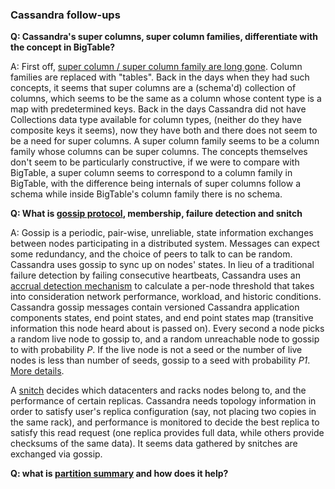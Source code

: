 ### Cassandra follow-ups

**Q: Cassandra's super columns, super column families, differentiate with the concept in BigTable?**

A: First off, [super column / super column family are long gone]((https://docs.datastax.com/en/articles/cassandra/cassandrathenandnow.html)). Column families are replaced with "tables".
Back in the days when they had such concepts, it seems that super columns are a (schema'd) collection of columns, which seems to be the same as a column whose content type is a map with predetermined keys.
Back in the days Cassandra did not have Collections data type available for column types, (neither do they have composite keys it seems), now they have both and there does not seem to be a need for super columns.
A super column family seems to be a column family whose columns can be super columns.
The concepts themselves don't seem to be particularly constructive, if we were to compare with BigTable, a super column seems to correspond to a column family in BigTable, with the difference being internals of super columns follow a schema while inside BigTable's column family there is no schema.

**Q: What is [gossip protocol](https://docs.datastax.com/en/cassandra/2.1/cassandra/architecture/architectureGossipAbout_c.html), membership, failure detection and snitch**

A: Gossip is a periodic, pair-wise, unreliable, state information exchanges between nodes participating in a distributed system. Messages can expect some redundancy, and the choice of peers to talk to can be random.
Cassandra uses gossip to sync up on nodes' states. In lieu of a traditional failure detection by failing consecutive heartbeats, Cassandra uses an [accrual detection mechanism](https://docs.datastax.com/en/cassandra/2.1/cassandra/architecture/architectureDataDistributeFailDetect_c.html) to calculate a per-node threshold that takes into consideration network performance, workload, and historic conditions.
Cassandra gossip messages contain versioned Cassandra application components states, end point states, and end point states map (transitive information this node heard about is passed on).
Every second a node picks a random live node to gossip to, and a random unreachable node to gossip to with probability _P_. If the live node is not a seed or the number of live nodes is less than number of seeds, gossip to a seed with probability _P1_.
[More details](https://wiki.apache.org/cassandra/ArchitectureGossip).

A [snitch](https://docs.datastax.com/en/cassandra/2.1/cassandra/architecture/architectureSnitchesAbout_c.html) decides which datacenters and racks nodes belong to, and the performance of certain replicas. Cassandra needs topology information in order to satisfy user's replica configuration (say, not placing two copies in the same rack), and performance is monitored to decide the best replica to satisfy this read request (one replica provides full data, while others provide checksums of the same data).
It seems data gathered by snitches are exchanged via gossip.

**Q: what is [partition summary](https://docs.datastax.com/en/cassandra/3.0/cassandra/dml/dmlAboutReads.html) and how does it help?**
